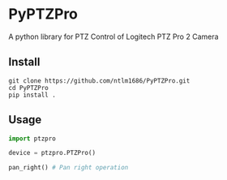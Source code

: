 # PyPTZPro
A python library for PTZ Control of Logitech PTZ Pro 2 Camera

## Install
```shell
git clone https://github.com/ntlm1686/PyPTZPro.git
cd PyPTZPro
pip install .
```

## Usage
```python
import ptzpro

device = ptzpro.PTZPro()

pan_right() # Pan right operation
```
